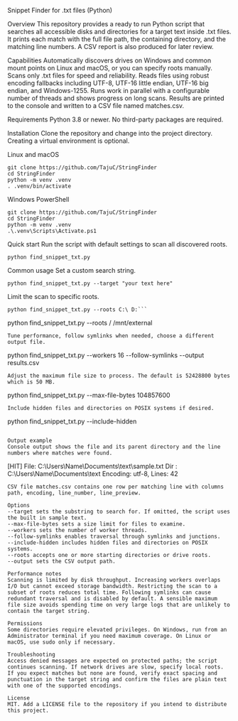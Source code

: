 Snippet Finder for .txt files (Python)

Overview
This repository provides a ready to run Python script that searches all accessible disks and directories for a target text inside .txt files. It prints each match with the full file path, the containing directory, and the matching line numbers. A CSV report is also produced for later review.

Capabilities
Automatically discovers drives on Windows and common mount points on Linux and macOS, or you can specify roots manually. Scans only .txt files for speed and reliability. Reads files using robust encoding fallbacks including UTF-8, UTF-16 little endian, UTF-16 big endian, and Windows-1255. Runs work in parallel with a configurable number of threads and shows progress on long scans. Results are printed to the console and written to a CSV file named matches.csv.

Requirements
Python 3.8 or newer. No third-party packages are required.

Installation
Clone the repository and change into the project directory. Creating a virtual environment is optional.

Linux and macOS
```
git clone https://github.com/TajuC/StringFinder
cd StringFinder
python -m venv .venv
. .venv/bin/activate
```

Windows PowerShell
```
git clone https://github.com/TajuC/StringFinder
cd StringFinder
python -m venv .venv
.\.venv\Scripts\Activate.ps1
```

Quick start
Run the script with default settings to scan all discovered roots.
```
python find_snippet_txt.py
```

Common usage
Set a custom search string.
```
python find_snippet_txt.py --target "your text here"
```
Limit the scan to specific roots.
```
python find_snippet_txt.py --roots C:\ D:```
```
python find_snippet_txt.py --roots / /mnt/external
```
Tune performance, follow symlinks when needed, choose a different output file.
```
python find_snippet_txt.py --workers 16 --follow-symlinks --output results.csv
```
Adjust the maximum file size to process. The default is 52428800 bytes which is 50 MB.
```
python find_snippet_txt.py --max-file-bytes 104857600
```
Include hidden files and directories on POSIX systems if desired.
```
python find_snippet_txt.py --include-hidden
```

Output example
Console output shows the file and its parent directory and the line numbers where matches were found.
```
[HIT] File: C:\Users\Name\Documents\text\sample.txt
      Dir : C:\Users\Name\Documents\text
      Encoding: utf-8, Lines: 42
```
CSV file matches.csv contains one row per matching line with columns path, encoding, line_number, line_preview.

Options
--target sets the substring to search for. If omitted, the script uses the built in sample text.
--max-file-bytes sets a size limit for files to examine.
--workers sets the number of worker threads.
--follow-symlinks enables traversal through symlinks and junctions.
--include-hidden includes hidden files and directories on POSIX systems.
--roots accepts one or more starting directories or drive roots.
--output sets the CSV output path.

Performance notes
Scanning is limited by disk throughput. Increasing workers overlaps I/O but cannot exceed storage bandwidth. Restricting the scan to a subset of roots reduces total time. Following symlinks can cause redundant traversal and is disabled by default. A sensible maximum file size avoids spending time on very large logs that are unlikely to contain the target string.

Permissions
Some directories require elevated privileges. On Windows, run from an Administrator terminal if you need maximum coverage. On Linux or macOS, use sudo only if necessary.

Troubleshooting
Access denied messages are expected on protected paths; the script continues scanning. If network drives are slow, specify local roots. If you expect matches but none are found, verify exact spacing and punctuation in the target string and confirm the files are plain text with one of the supported encodings.

License
MIT. Add a LICENSE file to the repository if you intend to distribute this project.
